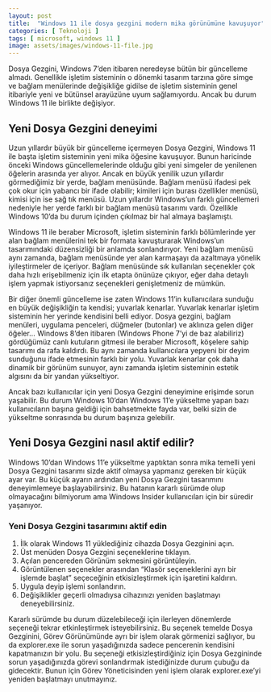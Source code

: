```yaml
---
layout: post
title:  "Windows 11 ile dosya gezgini modern mika görünümüne kavuşuyor"
categories: [ Teknoloji ]
tags: [ microsoft, windows 11 ]
image: assets/images/windows-11-file.jpg
---
```

Dosya Gezgini, Windows 7’den itibaren neredeyse bütün bir güncelleme almadı. Genellikle işletim sisteminin o dönemki tasarım tarzına göre simge ve bağlam menülerinde değişikliğe gidilse de işletim sisteminin genel itibariyle yeni ve bütünsel arayüzüne uyum sağlamıyordu. Ancak bu durum Windows 11 ile birlikte değişiyor.

## Yeni Dosya Gezgini deneyimi
Uzun yıllardır büyük bir güncelleme içermeyen Dosya Gezgini, Windows 11 ile başta işletim sisteminin yeni mika öğesine kavuşuyor. Bunun haricinde önceki Windows güncellemelerinde olduğu gibi yeni simgeler de yenilenen öğelerin arasında yer alıyor. Ancak en büyük yenilik uzun yıllardır görmediğimiz bir yerde, bağlam menüsünde. Bağlam menüsü ifadesi pek çok okur için yabancı bir ifade olabilir; kimileri için burası özellikler menüsü, kimisi için ise sağ tık menüsü. Uzun yıllardır Windows’un farklı güncellemeri nedeniyle her yerde farklı bir bağlam menüsü tasarımı vardı. Özellikle Windows 10’da bu durum içinden çıkılmaz bir hal almaya başlamıştı.

Windows 11 ile beraber Microsoft, işletim sisteminin farklı bölümlerinde yer alan bağlam menülerini tek bir formata kavuşturarak Windows’un tasarımındaki düzensizliği bir anlamda sonlandırıyor. Yeni bağlam menüsü aynı zamanda, bağlam menüsünde yer alan karmaşayı da azaltmaya yönelik iyileştirmeler de içeriyor. Bağlam menüsünde sık kullanılan seçenekler çok daha hızlı erişebilmeniz için ilk etapta önünüze çıkıyor, eğer daha detaylı işlem yapmak istiyorsanız seçenekleri genişletmeniz de mümkün.

Bir diğer önemli güncelleme ise zaten Windows 11’in kullanıcılara sunduğu en büyük değişikliğin ta kendisi; yuvarlak kenarlar. Yuvarlak kenarlar işletim sisteminin her yerinde kendisini belli ediyor. Dosya gezgini, bağlam menüleri, uygulama penceleri, düğmeler (butonlar) ve aklınıza gelen diğer öğeler… Windows 8’den itibaren (Windows Phone 7’yi de baz alabiliriz) gördüğümüz canlı kutuların gitmesi ile beraber Microsoft, köşelere sahip tasarımı da rafa kaldırdı. Bu aynı zamanda kullanıcılara yepyeni bir deyim sunduğunu ifade etmesinin farklı bir yolu. Yuvarlak kenarlar çok daha dinamik bir görünüm sunuyor, aynı zamanda işletim sisteminin estetik algısını da bir yandan yükseltiyor.

Ancak bazı kullanıcılar için yeni Dosya Gezgini deneyimine erişimde sorun yaşabilir. Bu durum Windows 10’dan Windows 11’e yükseltme yapan bazı kullanıcıların başına geldiği için bahsetmekte fayda var, belki sizin de yükseltme sonrasında bu durum başınıza gelebilir.

## Yeni Dosya Gezgini nasıl aktif edilir?
Windows 10’dan Windows 11’e yükseltme yaptıktan sonra mika temelli yeni Dosya Gezgini tasarımı sizde aktif olmaysa yapmanız gereken bir küçük ayar var. Bu küçük ayarın ardından yeni Dosya Gezgini tasarımını deneyimlemeye başlayabilirsiniz. Bu hatanın kararlı sürümde olup olmayacağını bilmiyorum ama Windows Insider kullanıcıları için bir süredir yaşanıyor.

### Yeni Dosya Gezgini tasarımını aktif edin
1. İlk olarak Windows 11 yüklediğiniz cihazda Dosya Gezginini açın.
2. Üst menüden Dosya Gezgini seçeneklerine tıklayın.
3. Açılan pencereden Görünüm sekmesini görüntüleyin.
4. Görüntülenen seçenekler arasından “Klasör seçeneklerini ayrı bir işlemde başlat” seçeceğinin etkisizleştirmek için işaretini kaldırın.
5. Uygula deyip işlemi sonlandırın.
6. Değişiklikler geçerli olmadıysa cihazınızı yeniden başlatmayı deneyebilirsiniz.

Kararlı sürümde bu durum düzelebileceği için ilerleyen dönemlerde seçeneği tekrar etkinleştirmek isteyebilirsiniz. Bu seçenek temelde Dosya Gezginini, Görev Görünümünde ayrı bir işlem olarak görmenizi sağlıyor, bu da explorer.exe ile sorun yaşadığınızda sadece pencerenin kendisini kapatmanızın bir yolu. Bu seçeneği etkisizleştirdiğiniz için Dosya Gezgininde sorun yaşadığınızda görevi sonlandırmak istediğinizde durum çubuğu da gidecektir. Bunun için Görev Yöneticisinden yeni işlem olarak explorer.exe’yi yeniden başlatmayı unutmayınız.
